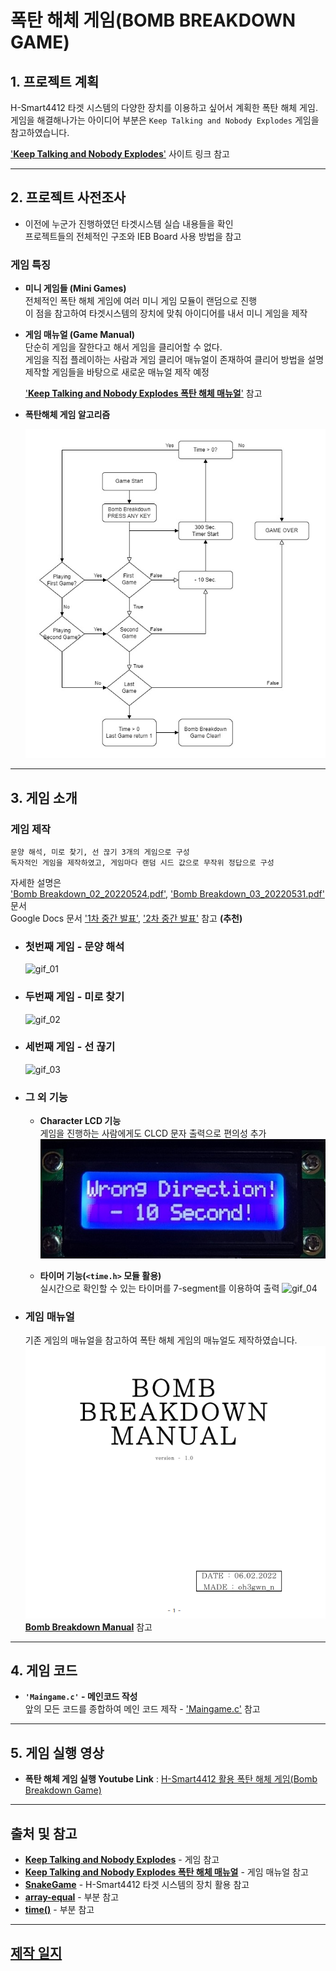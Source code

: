 
# **폭탄 해체 게임(BOMB BREAKDOWN GAME)**


## **1. 프로젝트 계획**

H-Smart4412 타겟 시스템의 다양한 장치를 이용하고 싶어서 계획한 폭탄 해체 게임.  
게임을 해결해나가는 아이디어 부분은 `Keep Talking and Nobody Explodes` 게임을 참고하였습니다.  

['**Keep Talking and Nobody Explodes**'](http://www.keeptalkinggame.com/) 사이트 링크 참고

---

## **2. 프로젝트 사전조사**

 - 이전에 누군가 진행하였던 타겟시스템 실습 내용들을 확인  
    프로젝트들의 전체적인 구조와 IEB Board 사용 방법을 참고


### **게임 특징**

 - **미니 게임들 (Mini Games)**  
    전체적인 폭탄 해체 게임에 여러 미니 게임 모듈이 랜덤으로 진행  
    이 점을 참고하여 타겟시스템의 장치에 맞춰 아이디어를 내서 미니 게임을 제작  

 - **게임 매뉴얼 (Game Manual)**  
    단순히 게임을 잘한다고 해서 게임을 클리어할 수 없다.  
    게임을 직접 플레이하는 사람과 게임 클리어 매뉴얼이 존재하여 클리어 방법을 설명  
    제작할 게임들을 바탕으로 새로운 매뉴얼 제작 예정


   ['**Keep Talking and Nobody Explodes 폭탄 해체 매뉴얼**'](https://www.bombmanual.com/ko/) 참고

 - **폭탄해체 게임 알고리즘**

    ![img_01](/Images/Bomb_flowchart.jpg)

---

## **3. 게임 소개**
### **게임 제작**

    문양 해석, 미로 찾기, 선 끊기 3개의 게임으로 구성
    독자적인 게임을 제작하였고, 게임마다 랜덤 시드 값으로 무작위 정답으로 구성

자세한 설명은  
    ['Bomb Breakdown_02_20220524.pdf'](https://github.com/hyoungteak/IoT_HSmart4412/blob/main/Docs/Bomb%20Breakdown_02_20220524.pdf), ['Bomb Breakdown_03_20220531.pdf'](https://github.com/hyoungteak/IoT_HSmart4412/blob/main/Docs/Bomb%20Breakdown_03_20220531.pdf) 문서  
    Google Docs 문서 ['1차 중간 발표'](https://docs.google.com/document/d/18wyuJe8805JIE2ftS6ue8w0owCxuHiCCFlvMyepP3zM/edit?usp=sharing), ['2차 중간 발표'](https://docs.google.com/document/d/1gHcK0-FiGUvA0DYAOu1RZ-o5m-i1AtpV3A5RLSvth9A/edit?usp=sharing) 참고  **(추천)**

 - ### **첫번째 게임 - 문양 해석**

    ![gif_01](/Images/Pattern_interpretation.gif)  

 - ### **두번째 게임 - 미로 찾기**
    
    ![gif_02](/Images/Maze.gif)
    
 - ### **세번째 게임 - 선 끊기**

    ![gif_03](/Images/Cut_line.gif)
 - ### **그 외 기능**

    - **Character LCD 기능**  
    게임을 진행하는 사람에게도 CLCD 문자 출력으로 편의성 추가
    ![img_02](/Images/Clcd.jpg)

    - **타이머 기능(`<time.h>` 모듈 활용)**  
    실시간으로 확인할 수 있는 타이머를 7-segment를 이용하여 출력
    ![gif_04](/Images/Timer.gif)

 - ### **게임 매뉴얼**
   기존 게임의 매뉴얼을 참고하여 폭탄 해체 게임의 매뉴얼도 제작하였습니다.  
   ![img_02](/Images/BB_Manual.png)  
   [**Bomb Breakdown Manual**](https://github.com/hyoungteak/IoT_HSmart4412/blob/main/Docs/Bomb_Breakdown_Manual.pdf) 참고


---

## **4. 게임 코드**

 - **`'Maingame.c'` - 메인코드 작성**  
    앞의 모든 코드를 종합하여 메인 코드 제작 - 
    ['Maingame.c'](https://github.com/hyoungteak/IoT_HSmart4412/blob/main/Codes/Maingame.c) 참고

---

## **5. 게임 실행 영상**
- **폭탄 해체 게임 실행 Youtube Link** : [H-Smart4412 활용 폭탄 해체 게임(Bomb Breakdown Game)](https://youtu.be/Z68i4ZN5vgY)

---

## **출처 및 참고**
 - [**Keep Talking and Nobody Explodes**](http://www.keeptalkinggame.com/) - 게임 참고
 - [**Keep Talking and Nobody Explodes 폭탄 해체 매뉴얼**](https://www.bombmanual.com/ko/) - 게임 매뉴얼 참고
 - [**SnakeGame**](https://github.com/jinwoo1225/SnakeGameWithSmart4412) - H-Smart4412 타겟 시스템의 장치 활용 참고  
 - [**array-equal**](https://patiencelee.tistory.com/667) - 부분 참고
 - [**time()**](https://makerejoicegames.tistory.com/99) - 부분 참고

---

## [**제작 일지**](https://github.com/hyoungteak/IoT_HSmart4412/blob/main/Docs/Bomb_breakdown_production_log.md)

